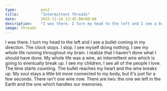 ```yaml
---
type:           post
title:          "Intermittent Threads"
date:           2015-11-14 13:45:00+00:00
description:    "I was there. I turn my head to the left and I see a bullet coming in my direction. The clock stops. I stop. I see myself doing nothing. "
image: threads
---
```


I was there. I turn my head to the left and I see a bullet coming in my direction. The clock stops. I stop. I see myself doing nothing. I see my whole life running throughout my brain. I realize that I haven't done what I should have done. My whole life was a wire, an intermittent wire which is going to eventually break up. I see my children, I see all of the people I love. The time starts counting. The bullet reaches my heart and the wire breaks up. My soul stays a little bit more connected to my body, but it's just for a few seconds. There isn't one wire now. There are two: the one we left in the Earth and the one which handles our memories.
